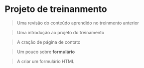 # Projeto de treinanmento 

> Uma revisão do conteúdo aprendido no treinmento anterior

> Uma introdução ao projeto do treinamento

> A  cração de página  de contato 

> Um pouco sobre <strong>formulário</strong>

>A  criar um formulário HTML

